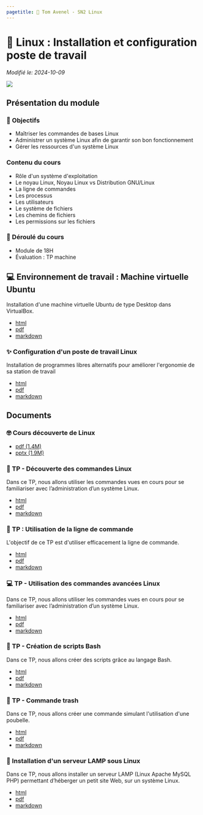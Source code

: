 ```yaml
---
pagetitle: 🐧 Tom Avenel - SN2 Linux
---
```


# 🐧 Linux : Installation et configuration poste de travail 

_Modifié le: 2024-10-09_

![](/resources/images/cover/linux.jpg)

## Présentation du module

### 🎯 Objectifs

- Maîtriser les commandes de bases Linux
- Administrer un système Linux afin de garantir son bon fonctionnement
- Gérer les ressources d'un système Linux

### Contenu du cours

- Rôle d'un système d'exploitation
- Le noyau Linux, Noyau Linux vs Distribution GNU/Linux
- La ligne de commandes
- Les processus
- Les utilisateurs
- Le système de fichiers
- Les chemins de fichiers
- Les permissions sur les fichiers

### 📅 Déroulé du cours

- Module de 18H
- Évaluation : TP machine

## 💻 Environnement de travail : Machine virtuelle Ubuntu

Installation d'une machine virtuelle Ubuntu de type Desktop dans VirtualBox.

- [html](/cours/linux/installation/tp-installation-vbox-ubuntu-workstation.html)
- [pdf](/cours/linux/installation/tp-installation-vbox-ubuntu-workstation.pdf)
- [markdown](/cours/linux/installation/tp-installation-vbox-ubuntu-workstation.md)

### ✨ Configuration d'un poste de travail Linux

Installation de programmes libres alternatifs pour améliorer l'ergonomie de sa station de travail

- [html](/cours/linux/installation/tp-env-dev.html)
- [pdf](/cours/linux/installation/tp-env-dev.pdf)
- [markdown](/cours/linux/installation/tp-env-dev.md)

## Documents

### 🤓 Cours découverte de Linux

- [pdf (1.4M)](/cours/linux/niveau1/linux-cours.pdf)
- [pptx (1.9M)](/cours/linux/niveau1/linux-cours.pptx)

###   TP - Découverte des commandes Linux

Dans ce TP, nous allons utiliser les commandes vues en cours pour se familiariser avec l’administration d’un système Linux.

- [html](/cours/linux/niveau1/tp-commandes_linux.html)
- [pdf](/cours/linux/niveau1/tp-commandes_linux.pdf)
- [markdown](/cours/linux/niveau1/tp-commandes_linux.md)

###   TP : Utilisation de la ligne de commande

L'objectif de ce TP est d'utiliser efficacement la ligne de commande.

- [html](/cours/linux/niveau2/tp-ligne-commande.html)
- [pdf](/cours/linux/niveau2/tp-ligne-commande.pdf)
- [markdown](/cours/linux/niveau2/tp-ligne-commande.md)

### 💻 TP - Utilisation des commandes avancées Linux

Dans ce TP, nous allons utiliser les commandes vues en cours pour se familiariser avec l’administration d’un système Linux.

- [html](/cours/linux/niveau1/tp-commandes_avancees.html)
- [pdf](/cours/linux/niveau1/tp-commandes_avancees.pdf)
- [markdown](/cours/linux/niveau1/tp-commandes_avancees.md)

### 📜 TP - Création de scripts Bash

Dans ce TP, nous allons créer des scripts grâce au langage Bash.

- [html](/cours/linux/niveau1/tp-scripts_bash.html)
- [pdf](/cours/linux/niveau1/tp-scripts_bash.pdf)
- [markdown](/cours/linux/niveau1/tp-scripts_bash.md)

### 🚮 TP - Commande trash

Dans ce TP, nous allons créer une commande simulant l'utilisation d'une poubelle.

- [html](/cours/linux/niveau1/tp-trash.html)
- [pdf](/cours/linux/niveau1/tp-trash.pdf)
- [markdown](/cours/linux/niveau1/tp-trash.md)

### 🔦 Installation d'un serveur LAMP sous Linux

Dans ce TP, nous allons installer un serveur LAMP (Linux Apache MySQL PHP) permettant d’héberger un petit site Web, sur un système Linux.

- [html](/cours/linux/niveau1/projet_lamp.html)
- [pdf](/cours/linux/niveau1/projet_lamp.pdf)
- [markdown](/cours/linux/niveau1/projet_lamp.md)

